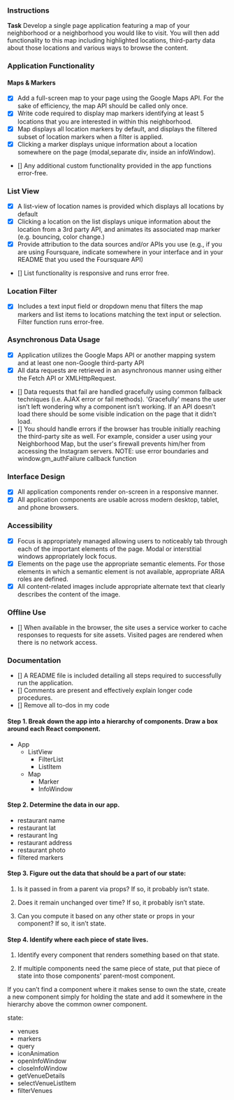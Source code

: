 ### Instructions

**Task**
Develop a single page application featuring a map of your neighborhood or a neighborhood you would like to visit. You will then add functionality to this map including highlighted locations, third-party data about those locations and various ways to browse the content.

### Application Functionality

#### Maps & Markers

- [x] Add a full-screen map to your page using the Google Maps API. For the sake of efficiency, the map API should be called only once.
- [x] Write code required to display map markers identifying at least 5 locations that you are interested in within this neighborhood.
- [x] Map displays all location markers by default, and displays the filtered subset of location markers when a filter is applied.
- [x] Clicking a marker displays unique information about a location somewhere on the page (modal,separate div, inside an infoWindow).
- [] Any additional custom functionality provided in the app functions error-free.

### List View
- [x] A list-view of location names is provided which displays all locations by default
- [x] Clicking a location on the list displays unique information about the location from a 3rd party API, and animates its associated map marker (e.g. bouncing, color change.)
- [x] Provide attribution to the data sources and/or APIs you use (e.g., if you are using Foursquare, indicate somewhere in your interface and in your README that you used the Foursquare API)
- [] List functionality is responsive and runs error free.

### Location Filter
- [x] Includes a text input field or dropdown menu that filters the map markers and list items to locations matching the text input or selection. Filter function runs error-free.

### Asynchronous Data Usage
- [x] Application utilizes the Google Maps API or another mapping system and at least one non-Google third-party API
- [x] All data requests are retrieved in an asynchronous manner using either the Fetch API or XMLHttpRequest.
- [] Data requests that fail are handled gracefully using common fallback techniques (i.e. AJAX error or fail methods). 'Gracefully' means the user isn’t left wondering why a component isn’t working. If an API doesn’t load there should be some visible indication on the page that it didn’t load.
- [] You should handle errors if the browser has trouble initially reaching the third-party site as well. For example, consider a user using your Neighborhood Map, but the user's firewall prevents him/her from accessing the Instagram servers. NOTE: use error boundaries and window.gm_authFailure callback function

### Interface Design
- [x] All application components render on-screen in a responsive manner.
- [x] All application components are usable across modern desktop, tablet, and phone browsers.

### Accessibility
- [x] Focus is appropriately managed allowing users to noticeably tab through each of the important elements of the page. Modal or interstitial windows appropriately lock focus.
- [x] Elements on the page use the appropriate semantic elements. For those elements in which a semantic element is not available, appropriate ARIA roles are defined.
- [x] All content-related images include appropriate alternate text that clearly describes the content of the image.

### Offline Use
- [] When available in the browser, the site uses a service worker to cache responses to requests for site assets. Visited pages are rendered when there is no network access.

### Documentation
- [] A README file is included detailing all steps required to successfully run the application.
- [] Comments are present and effectively explain longer code procedures.
- [] Remove all to-dos in my code

#### Step 1. Break down the app into a hierarchy of components. Draw a box around each React component.
- App
  - ListView
    - FilterList
    - ListItem
  - Map
    - Marker
    - InfoWindow

#### Step 2. Determine the data in our app.
- restaurant name
- restaurant lat
- restaurant lng
- restaurant address
- restaurant photo
- filtered markers

#### Step 3. Figure out the data that should be a part of our state:
1.  Is it passed in from a parent via props? If so, it probably isn’t state.

2.  Does it remain unchanged over time? If so, it probably isn’t state.

3.  Can you compute it based on any other state or props in your component?
    If so, it isn’t state.

#### Step 4. Identify where each piece of state lives.
1.  Identify every component that renders something based on that state.

2.  If multiple components need the same piece of state, put that piece of state into those components' parent-most component.

If you can’t find a component where it makes sense to own the state, create a new component simply for holding the state and add it somewhere in the hierarchy above the common owner component.

state:
- venues
- markers
- query
- iconAnimation
- openInfoWindow
- closeInfoWindow
- getVenueDetails
- selectVenueListItem
- filterVenues
